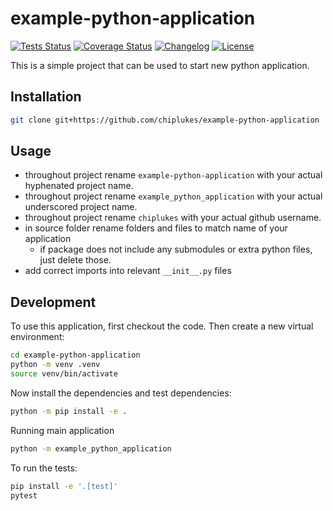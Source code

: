# example-python-application

[![Tests Status](./reports/junit/junit-badge.svg?dummy=8484744)](./reports/junit/report.html)
[![Coverage Status](./reports/coverage/coverage-badge.svg?dummy=8484744)](./reports/coverage/index.html)
[![Changelog](https://img.shields.io/github/v/release/chiplukes/example-python-application?include_prereleases&label=changelog)](https://github.com/chiplukes/example-python-application/releases)
[![License](https://img.shields.io/badge/license-Apache%202.0-blue.svg)](https://github.com/chiplukes/example-python-application/blob/main/LICENSE)

This is a simple project that can be used to start new python application.

## Installation

```bash
git clone git+https://github.com/chiplukes/example-python-application
```

## Usage

* throughout project rename ```example-python-application``` with your actual hyphenated project name.
* throughout project rename ```example_python_application``` with your actual underscored project name.
* throughout project rename ```chiplukes``` with your actual github username.
* in source folder rename folders and files to match name of your application
    * if package does not include any submodules or extra python files, just delete those.
* add correct imports into relevant ```__init__.py``` files

## Development

To use this application, first checkout the code. Then create a new virtual environment:
```bash
cd example-python-application
python -m venv .venv
source venv/bin/activate
```

Now install the dependencies and test dependencies:
```bash
python -m pip install -e .
```

Running main application
```bash
python -m example_python_application
```

To run the tests:
```bash
pip install -e '.[test]'
pytest
```
